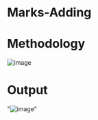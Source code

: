 # Marks-Adding

# Methodology
![image](https://github.com/vinayparjapati5/Marks-Adding/assets/114856104/7ecdff59-c818-46b8-9fff-412187135de7)

# Output
"![image](https://github.com/vinayparjapati5/Marks-Adding/assets/114856104/968edcaf-3fa2-43fb-98de-3acb21de9534)"
